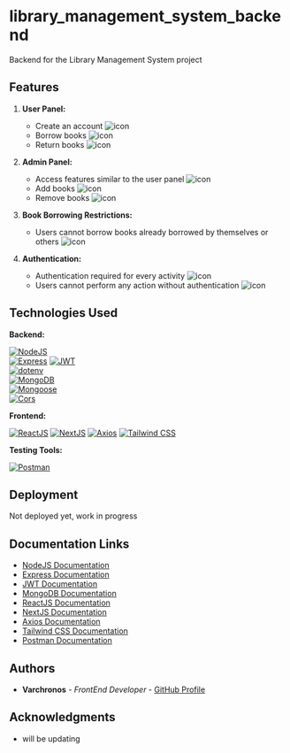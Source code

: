 # library_management_system_backend
Backend for the Library Management System project

## Features
1. **User Panel:**
   - Create an account ![icon](https://img.shields.io/badge/account-Create-brightgreen?style=flat-square)
   - Borrow books ![icon](https://img.shields.io/badge/books-Borrow-blue?style=flat-square)
   - Return books ![icon](https://img.shields.io/badge/books-Return-brightgreen?style=flat-square)

2. **Admin Panel:**
   - Access features similar to the user panel ![icon](https://img.shields.io/badge/features-Access-blueviolet?style=flat-square)
   - Add books ![icon](https://img.shields.io/badge/books-Add-orange?style=flat-square)
   - Remove books ![icon](https://img.shields.io/badge/books-Remove-red?style=flat-square)

3. **Book Borrowing Restrictions:**
   - Users cannot borrow books already borrowed by themselves or others ![icon](https://img.shields.io/badge/restrictions-No%20Double%20Borrowing-lightgrey?style=flat-square)

4. **Authentication:**
   - Authentication required for every activity ![icon](https://img.shields.io/badge/authentication-Required-ff69b4?style=flat-square)
   - Users cannot perform any action without authentication ![icon](https://img.shields.io/badge/authentication-Required-ff69b4?style=flat-square)

## Technologies Used

**Backend:**

[![NodeJS](https://img.shields.io/badge/NodeJS-14.x-brightgreen?style=flat-square&logo=node.js)](https://nodejs.org/)   
[![Express](https://img.shields.io/badge/Express-4.x-blue?style=flat-square&logo=express)](https://expressjs.com/)
[![JWT](https://img.shields.io/badge/JWT-latest-orange?style=flat-square&logo=json-web-tokens)](https://jwt.io/)    
[![dotenv](https://img.shields.io/badge/dotenv-latest-yellow?style=flat-square&logo=npm)](https://www.npmjs.com/package/dotenv)   
[![MongoDB](https://img.shields.io/badge/MongoDB-latest-green?style=flat-square&logo=mongodb)](https://www.mongodb.com/)   
[![Mongoose](https://img.shields.io/badge/Mongoose-latest-success?style=flat-square&logo=mongoose)](https://mongoosejs.com/)   
[![Cors](https://img.shields.io/badge/Cors-latest-blueviolet?style=flat-square&logo=mozilla-firefox-browser)](https://www.npmjs.com/package/cors)

**Frontend:**

   [![ReactJS](https://img.shields.io/badge/ReactJS-latest-blue?style=flat-square&logo=react)](https://react.dev/)
   [![NextJS](https://img.shields.io/badge/NextJS-latest-success?style=flat-square&logo=next.js)](https://nextjs.org/)
   [![Axios](https://img.shields.io/badge/Axios-latest-informational?style=flat-square&logo=axios)](https://axios-http.com/)
   [![Tailwind CSS](https://img.shields.io/badge/Tailwind%20CSS-latest-blueviolet?style=flat-square&logo=tailwind-css)](https://tailwindcss.com/)

**Testing Tools:**

[![Postman](https://img.shields.io/badge/Postman-latest-orange?style=flat-square&logo=postman)](https://www.postman.com/)

## Deployment

Not deployed yet, work in progress

## Documentation Links

- [NodeJS Documentation](https://nodejs.org/documentation/)
- [Express Documentation](https://expressjs.com/en/4x/api.html)
- [JWT Documentation](https://jwt.io/introduction/)
- [MongoDB Documentation](https://docs.mongodb.com/)
- [ReactJS Documentation](https://reactjs.org/docs/getting-started.html)
- [NextJS Documentation](https://nextjs.org/docs/getting-started)
- [Axios Documentation](https://axios-http.com/docs/intro)
- [Tailwind CSS Documentation](https://tailwindcss.com/docs)
- [Postman Documentation](https://learning.postman.com/docs/)

## Authors

- **Varchronos** - *FrontEnd Developer* - [GitHub Profile](https://github.com/Varchronos)

## Acknowledgments

- will be updating
